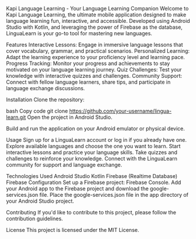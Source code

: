 Kapi Language Learning - Your Language Learning Companion
Welcome to Kapi Language Learning, the ultimate mobile application designed to make language learning fun, interactive, and accessible. Developed using Android Studio with Kotlin, and leveraging the power of Firebase as the database, LinguaLearn is your go-to tool for mastering new languages.

Features
Interactive Lessons: Engage in immersive language lessons that cover vocabulary, grammar, and practical scenarios.
Personalized Learning: Adapt the learning experience to your proficiency level and learning pace.
Progress Tracking: Monitor your progress and achievements to stay motivated on your language learning journey.
Quiz Challenges: Test your knowledge with interactive quizzes and challenges.
Community Support: Connect with fellow language learners, share tips, and participate in language exchange discussions.

Installation
Clone the repository:

bash
Copy code
git clone https://github.com/your-username/lingua-learn.git
Open the project in Android Studio.

Build and run the application on your Android emulator or physical device.

Usage
Sign up for a LinguaLearn account or log in if you already have one.
Explore available languages and choose the one you want to learn.
Start interactive lessons and practice your language skills.
Take quizzes and challenges to reinforce your knowledge.
Connect with the LinguaLearn community for support and language exchange.

Technologies Used
Android Studio
Kotlin
Firebase (Realtime Database)
Firebase Configuration
Set up a Firebase project: Firebase Console.
Add your Android app to the Firebase project and download the google-services.json file.
Place the google-services.json file in the app directory of your Android Studio project.

Contributing
If you'd like to contribute to this project, please follow the contribution guidelines.

License
This project is licensed under the MIT License.
